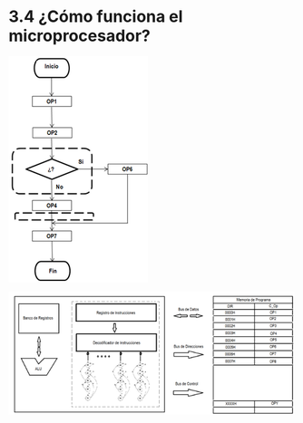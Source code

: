 # 3.4 ¿Cómo funciona el microprocesador?

![](../.gitbook/assets/image%20%2814%29.png)

![](../.gitbook/assets/image%20%2811%29.png)


